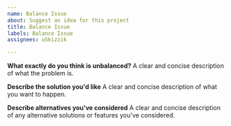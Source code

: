 ```yaml
---
name: Balance Issue
about: Suggest an idea for this project
title: Balance Issue
labels: Balance Issue
assignees: uSkizzik

---
```


**What exactly do you think is unbalanced?**
A clear and concise description of what the problem is.

**Describe the solution you'd like**
A clear and concise description of what you want to happen.

**Describe alternatives you've considered**
A clear and concise description of any alternative solutions or features you've considered.
